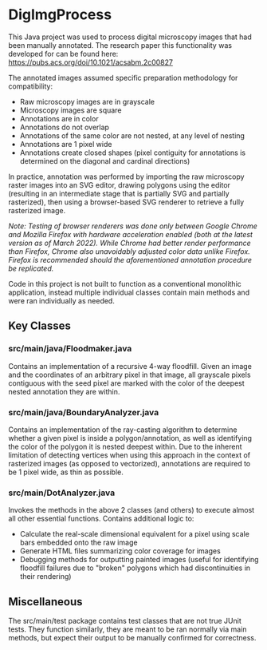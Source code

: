 # DigImgProcess
This Java project was used to process digital microscopy images that had been manually annotated. The research paper this functionality was developed for can be found here: <https://pubs.acs.org/doi/10.1021/acsabm.2c00827>

The annotated images assumed specific preparation methodology for compatibility:
- Raw microscopy images are in grayscale
- Microscopy images are square 
- Annotations are in color
- Annotations do not overlap
- Annotations of the same color are not nested, at any level of nesting
- Annotations are 1 pixel wide
- Annotations create closed shapes (pixel contiguity for annotations is determined on the diagonal and cardinal directions)

In practice, annotation was performed by importing the raw microscopy raster images into an SVG editor, drawing polygons using the editor (resulting in an intermediate stage that is partially SVG and partially rasterized), then using a browser-based SVG renderer to retrieve a fully rasterized image. 

*Note: Testing of browser renderers was done only between Google Chrome and Mozilla Firefox with hardware acceleration enabled (both at the latest version as of March 2022). While Chrome had better render performance than Firefox, Chrome also unavoidably adjusted color data unlike Firefox. Firefox is recommended should the aforementioned annotation procedure be replicated.*

Code in this project is not built to function as a conventional monolithic application, instead multiple individual classes contain main methods and were ran individually as needed.

## Key Classes

### src/main/java/Floodmaker.java
Contains an implementation of a recursive 4-way floodfill. Given an image and the coordinates of an arbitrary pixel in that image, all grayscale pixels contiguous with the seed pixel are marked with the color of the deepest nested annotation they are within.

### src/main/java/BoundaryAnalyzer.java
Contains an implementation of the ray-casting algorithm to determine whether a given pixel is inside a polygon/annotation, as well as identifying the color of the polygon it is nested deepest within. Due to the inherent limitation of detecting vertices when using this approach in the context of rasterized images (as opposed to vectorized), annotations are required to be 1 pixel wide, as thin as possible.

### src/main/DotAnalyzer.java
Invokes the methods in the above 2 classes (and others) to execute almost all other essential functions. Contains additional logic to:
- Calculate the real-scale dimensional equivalent for a pixel using scale bars embedded onto the raw image
- Generate HTML files summarizing color coverage for images
- Debugging methods for outputting painted images (useful for identifying floodfill failures due to "broken" polygons which had discontinuities in their rendering)

## Miscellaneous
The src/main/test package contains test classes that are not true JUnit tests. They function similarly, they are meant to be ran normally via main methods, but expect their output to be manually confirmed for correctness. 